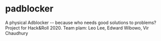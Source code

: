 # padblocker
A physical Adblocker -- because who needs good solutions to problems?
Project for Hack&Roll 2020.
Team plam: Leo Lee, Edward Wibowo, Vir Chaudhury
